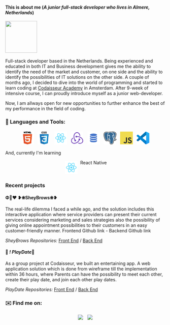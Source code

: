 

#### This is about me (*A junior full-stack developer who lives in Almere, Netherlands*)

<img src="https://media.istockphoto.com/vectors/working-at-home-coworking-space-and-home-office-concept-freelancer-vector-id1256213257?s=612x612" width="100" height="100">

Full-stack developer based in the Netherlands. Being experienced and educated in both IT and Business development gives me the ability to identify the need of the market and customer, on one side and the ability to identify the possibilities of IT solutions on the other side.
A couple of months ago, I decided to dive into the world of programming and started to learn coding at <a href="https://codaisseur.com/">Codaisseur Academy</a> in Amsterdam. After 9-week of intensive course, I can proudly introduce myself as a junior web-developer.

Now, I am allways open for new opportunities to further enhance the best of my performance in the field of coding.


### 🧰 Languages and Tools:
<p align="center">
<img src="https://raw.githubusercontent.com/github/explore/80688e429a7d4ef2fca1e82350fe8e3517d3494d/topics/html/html.png" alt="html" height="40" style="vertical-align:top; margin:4px">
<img src="https://raw.githubusercontent.com/github/explore/80688e429a7d4ef2fca1e82350fe8e3517d3494d/topics/css/css.png" alt="css" height="40" style="vertical-align:top; margin:4px">
<img src="https://raw.githubusercontent.com/github/explore/80688e429a7d4ef2fca1e82350fe8e3517d3494d/topics/react/react.png" alt="react" height="40" style="vertical-align:top; margin:4px">
<img src="https://raw.githubusercontent.com/github/explore/80688e429a7d4ef2fca1e82350fe8e3517d3494d/topics/redux/redux.png" alt="redux" height="40" style="vertical-align:top; margin:4px">
<img src="https://raw.githubusercontent.com/github/explore/80688e429a7d4ef2fca1e82350fe8e3517d3494d/topics/sql/sql.png" alt="sql" height="40" style="vertical-align:top; margin:4px">
<img src="https://raw.githubusercontent.com/github/explore/80688e429a7d4ef2fca1e82350fe8e3517d3494d/topics/postgresql/postgresql.png" alt="postgresql" height="40" style="vertical-align:top; margin:4px">
<img src="https://raw.githubusercontent.com/github/explore/80688e429a7d4ef2fca1e82350fe8e3517d3494d/topics/javascript/javascript.png" alt="Javascript" height="40" style="vertical-align:top; margin:4px">
<img src="https://raw.githubusercontent.com/github/explore/80688e429a7d4ef2fca1e82350fe8e3517d3494d/topics/visual-studio-code/visual-studio-code.png" alt="VS Code" height="40" style="vertical-align:top; margin:4px">
</p>

And, currently I'm learning
<p align="center">
<img src="https://raw.githubusercontent.com/github/explore/80688e429a7d4ef2fca1e82350fe8e3517d3494d/topics/react/react.png" alt="react" height="40" style="vertical-align:top; margin:4px"> React Native
 </p>

### Recent projects

#### 	Φ👠♥️ ❥❀SheyBrows❀❥

The real-life dilemma I faced a while ago, and the solution includes this interactive application where service providers can present their current services considering marketing and sales strategies also the possibility of giving online appointment possibilities to their customers in an easy customer-friendly manner.
Frontend Github link  - Backend Github link

*SheyBrows Repositories:*  <a href="https://github.com/sheyla-saadat/sheywebfront">Front End</a> / <a href="https://github.com/sheyla-saadat/sheybrowsback">Back End</a>


#### 🐻 *! PlayDate*🧩

As a group project at Codaisseur, we built an entertaining app. A web application solution which is done from wireframe till the implementation within 36 hours, where Parents can have the possibility to meet each other, create their play date, and join each other play dates.

*PlayDate Repositories:*  <a href="https://github.com/sheyla-saadat/front-playdate">Front End</a> / <a href="https://github.com/sheyla-saadat/back-playdate">Back End</a>


### ✉️ Find me on:

<p align="center">
 <a href="mailto:sheylasaadat@gmail.com" target="_blank"> <img src="https://img.shields.io/badge/Gmail-D14836?style=for-the-badge&logo=gmail&logoColor=white" height="30" style="vertical-align:top; margin:5px"></a>
 <a href="https://www.linkedin.com/in/sheyla-saadat/" target="_blank"> <img src="https://img.shields.io/badge/LinkedIn-0077B5?style=for-the-badge&logo=linkedin&logoColor=white" height="30" style="vertical-align:top; margin:5px"></a>
</p>
